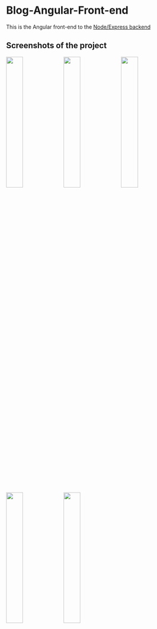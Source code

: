 # Blog-Angular-Front-end
This is the Angular front-end to the [Node/Express backend](https://github.com/BarrecaGit/Node-API-for-Blog)

## Screenshots of the project 

<img src="https://user-images.githubusercontent.com/49402235/215887387-6d6533ab-5ce1-4794-be53-72efee308618.png" width="30%"></img>
<img src="https://user-images.githubusercontent.com/49402235/215887394-0f50eecd-db64-47b2-817c-9204aac17cf6.png" width="30%"></img> 
<img src="https://user-images.githubusercontent.com/49402235/215887393-4387241e-81c8-4984-95a5-8f160c16111d.png" width="30%"></img> 
<img src="https://user-images.githubusercontent.com/49402235/215887373-8bd31b54-b07d-4db5-94e9-0026533393f8.png" width="30%"></img> 
<img src="https://user-images.githubusercontent.com/49402235/215887391-26ac3091-17eb-4267-8032-69ca8abc0743.png" width="30%"></img>

